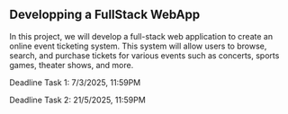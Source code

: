 ## Developping a FullStack WebApp 

In this project, we will develop a full-stack web application to create an online event ticketing system.
This system will allow users to browse, search, and purchase tickets for various events such as concerts,
sports games, theater shows, and more.

Deadline Task 1: 7/3/2025, 11:59PM

Deadline Task 2: 21/5/2025, 11:59PM